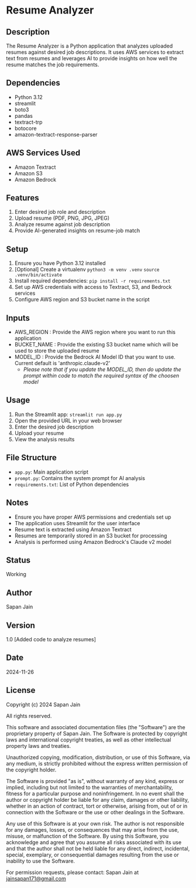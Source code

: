 # Resume Analyzer

## Description
The Resume Analyzer is a Python application that analyzes uploaded resumes against desired job descriptions. It uses AWS services to extract text from resumes and leverages AI to provide insights on how well the resume matches the job requirements.

## Dependencies
- Python 3.12
- streamlit
- boto3
- pandas
- textract-trp
- botocore
- amazon-textract-response-parser

## AWS Services Used
- Amazon Textract
- Amazon S3
- Amazon Bedrock

## Features
1. Enter desired job role and description
2. Upload resume (PDF, PNG, JPG, JPEG)
3. Analyze resume against job description
4. Provide AI-generated insights on resume-job match

## Setup
1. Ensure you have Python 3.12 installed
2. [Optional] Create a virtualenv
	`python3 -m venv .venv`
	`source .venv/bin/activate`
3. Install required dependencies:
	`pip install -r requirements.txt`
4. Set up AWS credentials with access to Textract, S3, and Bedrock services
5. Configure AWS region and S3 bucket name in the script

## Inputs
- AWS_REGION : Provide the AWS region where you want to run this application
- BUCKET_NAME : Provide the existing S3 bucket name which will be used to store the uploaded resume
- MODEL_ID : Provide the Bedrock AI Model ID that you want to use. Current default is 'anthropic.claude-v2'
	- *Please note that if you update the MODEL_ID, then do update the prompt within code to match the required syntax of the choosen model*

## Usage
1. Run the Streamlit app:
	`streamlit run app.py`
2. Open the provided URL in your web browser
3. Enter the desired job description
4. Upload your resume
5. View the analysis results

## File Structure
- `app.py`: Main application script
- `prompt.py`: Contains the system prompt for AI analysis
- `requirements.txt`: List of Python dependencies

## Notes
- Ensure you have proper AWS permissions and credentials set up
- The application uses Streamlit for the user interface
- Resume text is extracted using Amazon Textract
- Resumes are temporarily stored in an S3 bucket for processing
- Analysis is performed using Amazon Bedrock's Claude v2 model

## Status
Working

## Author
Sapan Jain

## Version
1.0 [Added code to analyze resumes]

## Date
2024-11-26

## License

Copyright (c) 2024 Sapan Jain

All rights reserved.

This software and associated documentation files (the "Software") are the proprietary property of Sapan Jain. The Software is protected by copyright laws and international copyright treaties, as well as other intellectual property laws and treaties.

Unauthorized copying, modification, distribution, or use of this Software, via any medium, is strictly prohibited without the express written permission of the copyright holder.

The Software is provided "as is", without warranty of any kind, express or implied, including but not limited to the warranties of merchantability, fitness for a particular purpose and noninfringement. In no event shall the author or copyright holder be liable for any claim, damages or other liability, whether in an action of contract, tort or otherwise, arising from, out of or in connection with the Software or the use or other dealings in the Software.

Any use of this Software is at your own risk. The author is not responsible for any damages, losses, or consequences that may arise from the use, misuse, or malfunction of the Software. By using this Software, you acknowledge and agree that you assume all risks associated with its use and that the author shall not be held liable for any direct, indirect, incidental, special, exemplary, or consequential damages resulting from the use or inability to use the Software.

For permission requests, please contact: Sapan Jain at jainsapan171@gmail.com

